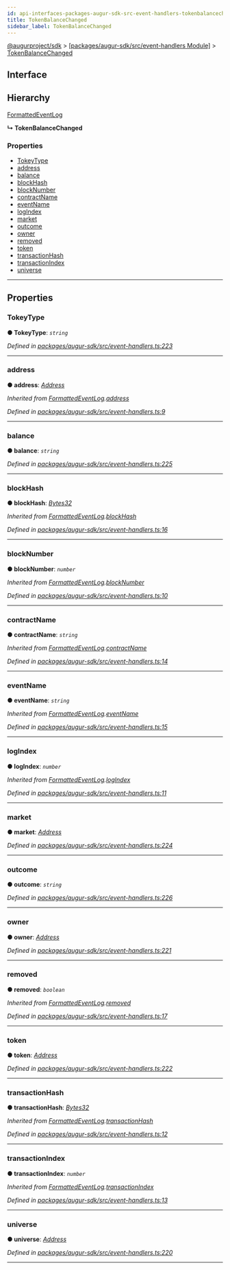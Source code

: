 ```yaml
---
id: api-interfaces-packages-augur-sdk-src-event-handlers-tokenbalancechanged
title: TokenBalanceChanged
sidebar_label: TokenBalanceChanged
---
```


[@augurproject/sdk](api-readme.md) > [[packages/augur-sdk/src/event-handlers Module]](api-modules-packages-augur-sdk-src-event-handlers-module.md) > [TokenBalanceChanged](api-interfaces-packages-augur-sdk-src-event-handlers-tokenbalancechanged.md)

## Interface

## Hierarchy

 [FormattedEventLog](api-interfaces-packages-augur-sdk-src-event-handlers-formattedeventlog.md)

**↳ TokenBalanceChanged**

### Properties

* [TokeyType](api-interfaces-packages-augur-sdk-src-event-handlers-tokenbalancechanged.md#tokeytype)
* [address](api-interfaces-packages-augur-sdk-src-event-handlers-tokenbalancechanged.md#address)
* [balance](api-interfaces-packages-augur-sdk-src-event-handlers-tokenbalancechanged.md#balance)
* [blockHash](api-interfaces-packages-augur-sdk-src-event-handlers-tokenbalancechanged.md#blockhash)
* [blockNumber](api-interfaces-packages-augur-sdk-src-event-handlers-tokenbalancechanged.md#blocknumber)
* [contractName](api-interfaces-packages-augur-sdk-src-event-handlers-tokenbalancechanged.md#contractname)
* [eventName](api-interfaces-packages-augur-sdk-src-event-handlers-tokenbalancechanged.md#eventname)
* [logIndex](api-interfaces-packages-augur-sdk-src-event-handlers-tokenbalancechanged.md#logindex)
* [market](api-interfaces-packages-augur-sdk-src-event-handlers-tokenbalancechanged.md#market)
* [outcome](api-interfaces-packages-augur-sdk-src-event-handlers-tokenbalancechanged.md#outcome)
* [owner](api-interfaces-packages-augur-sdk-src-event-handlers-tokenbalancechanged.md#owner)
* [removed](api-interfaces-packages-augur-sdk-src-event-handlers-tokenbalancechanged.md#removed)
* [token](api-interfaces-packages-augur-sdk-src-event-handlers-tokenbalancechanged.md#token)
* [transactionHash](api-interfaces-packages-augur-sdk-src-event-handlers-tokenbalancechanged.md#transactionhash)
* [transactionIndex](api-interfaces-packages-augur-sdk-src-event-handlers-tokenbalancechanged.md#transactionindex)
* [universe](api-interfaces-packages-augur-sdk-src-event-handlers-tokenbalancechanged.md#universe)

---

## Properties

<a id="tokeytype"></a>

###  TokeyType

**● TokeyType**: *`string`*

*Defined in [packages/augur-sdk/src/event-handlers.ts:223](https://github.com/AugurProject/augur/blob/a689f5d0f9/packages/augur-sdk/src/event-handlers.ts#L223)*

___
<a id="address"></a>

###  address

**● address**: *[Address](api-modules-packages-augur-sdk-src-event-handlers-module.md#address)*

*Inherited from [FormattedEventLog](api-interfaces-packages-augur-sdk-src-event-handlers-formattedeventlog.md).[address](api-interfaces-packages-augur-sdk-src-event-handlers-formattedeventlog.md#address)*

*Defined in [packages/augur-sdk/src/event-handlers.ts:9](https://github.com/AugurProject/augur/blob/a689f5d0f9/packages/augur-sdk/src/event-handlers.ts#L9)*

___
<a id="balance"></a>

###  balance

**● balance**: *`string`*

*Defined in [packages/augur-sdk/src/event-handlers.ts:225](https://github.com/AugurProject/augur/blob/a689f5d0f9/packages/augur-sdk/src/event-handlers.ts#L225)*

___
<a id="blockhash"></a>

###  blockHash

**● blockHash**: *[Bytes32](api-modules-packages-augur-sdk-src-event-handlers-module.md#bytes32)*

*Inherited from [FormattedEventLog](api-interfaces-packages-augur-sdk-src-event-handlers-formattedeventlog.md).[blockHash](api-interfaces-packages-augur-sdk-src-event-handlers-formattedeventlog.md#blockhash)*

*Defined in [packages/augur-sdk/src/event-handlers.ts:16](https://github.com/AugurProject/augur/blob/a689f5d0f9/packages/augur-sdk/src/event-handlers.ts#L16)*

___
<a id="blocknumber"></a>

###  blockNumber

**● blockNumber**: *`number`*

*Inherited from [FormattedEventLog](api-interfaces-packages-augur-sdk-src-event-handlers-formattedeventlog.md).[blockNumber](api-interfaces-packages-augur-sdk-src-event-handlers-formattedeventlog.md#blocknumber)*

*Defined in [packages/augur-sdk/src/event-handlers.ts:10](https://github.com/AugurProject/augur/blob/a689f5d0f9/packages/augur-sdk/src/event-handlers.ts#L10)*

___
<a id="contractname"></a>

###  contractName

**● contractName**: *`string`*

*Inherited from [FormattedEventLog](api-interfaces-packages-augur-sdk-src-event-handlers-formattedeventlog.md).[contractName](api-interfaces-packages-augur-sdk-src-event-handlers-formattedeventlog.md#contractname)*

*Defined in [packages/augur-sdk/src/event-handlers.ts:14](https://github.com/AugurProject/augur/blob/a689f5d0f9/packages/augur-sdk/src/event-handlers.ts#L14)*

___
<a id="eventname"></a>

###  eventName

**● eventName**: *`string`*

*Inherited from [FormattedEventLog](api-interfaces-packages-augur-sdk-src-event-handlers-formattedeventlog.md).[eventName](api-interfaces-packages-augur-sdk-src-event-handlers-formattedeventlog.md#eventname)*

*Defined in [packages/augur-sdk/src/event-handlers.ts:15](https://github.com/AugurProject/augur/blob/a689f5d0f9/packages/augur-sdk/src/event-handlers.ts#L15)*

___
<a id="logindex"></a>

###  logIndex

**● logIndex**: *`number`*

*Inherited from [FormattedEventLog](api-interfaces-packages-augur-sdk-src-event-handlers-formattedeventlog.md).[logIndex](api-interfaces-packages-augur-sdk-src-event-handlers-formattedeventlog.md#logindex)*

*Defined in [packages/augur-sdk/src/event-handlers.ts:11](https://github.com/AugurProject/augur/blob/a689f5d0f9/packages/augur-sdk/src/event-handlers.ts#L11)*

___
<a id="market"></a>

###  market

**● market**: *[Address](api-modules-packages-augur-sdk-src-event-handlers-module.md#address)*

*Defined in [packages/augur-sdk/src/event-handlers.ts:224](https://github.com/AugurProject/augur/blob/a689f5d0f9/packages/augur-sdk/src/event-handlers.ts#L224)*

___
<a id="outcome"></a>

###  outcome

**● outcome**: *`string`*

*Defined in [packages/augur-sdk/src/event-handlers.ts:226](https://github.com/AugurProject/augur/blob/a689f5d0f9/packages/augur-sdk/src/event-handlers.ts#L226)*

___
<a id="owner"></a>

###  owner

**● owner**: *[Address](api-modules-packages-augur-sdk-src-event-handlers-module.md#address)*

*Defined in [packages/augur-sdk/src/event-handlers.ts:221](https://github.com/AugurProject/augur/blob/a689f5d0f9/packages/augur-sdk/src/event-handlers.ts#L221)*

___
<a id="removed"></a>

###  removed

**● removed**: *`boolean`*

*Inherited from [FormattedEventLog](api-interfaces-packages-augur-sdk-src-event-handlers-formattedeventlog.md).[removed](api-interfaces-packages-augur-sdk-src-event-handlers-formattedeventlog.md#removed)*

*Defined in [packages/augur-sdk/src/event-handlers.ts:17](https://github.com/AugurProject/augur/blob/a689f5d0f9/packages/augur-sdk/src/event-handlers.ts#L17)*

___
<a id="token"></a>

###  token

**● token**: *[Address](api-modules-packages-augur-sdk-src-event-handlers-module.md#address)*

*Defined in [packages/augur-sdk/src/event-handlers.ts:222](https://github.com/AugurProject/augur/blob/a689f5d0f9/packages/augur-sdk/src/event-handlers.ts#L222)*

___
<a id="transactionhash"></a>

###  transactionHash

**● transactionHash**: *[Bytes32](api-modules-packages-augur-sdk-src-event-handlers-module.md#bytes32)*

*Inherited from [FormattedEventLog](api-interfaces-packages-augur-sdk-src-event-handlers-formattedeventlog.md).[transactionHash](api-interfaces-packages-augur-sdk-src-event-handlers-formattedeventlog.md#transactionhash)*

*Defined in [packages/augur-sdk/src/event-handlers.ts:12](https://github.com/AugurProject/augur/blob/a689f5d0f9/packages/augur-sdk/src/event-handlers.ts#L12)*

___
<a id="transactionindex"></a>

###  transactionIndex

**● transactionIndex**: *`number`*

*Inherited from [FormattedEventLog](api-interfaces-packages-augur-sdk-src-event-handlers-formattedeventlog.md).[transactionIndex](api-interfaces-packages-augur-sdk-src-event-handlers-formattedeventlog.md#transactionindex)*

*Defined in [packages/augur-sdk/src/event-handlers.ts:13](https://github.com/AugurProject/augur/blob/a689f5d0f9/packages/augur-sdk/src/event-handlers.ts#L13)*

___
<a id="universe"></a>

###  universe

**● universe**: *[Address](api-modules-packages-augur-sdk-src-event-handlers-module.md#address)*

*Defined in [packages/augur-sdk/src/event-handlers.ts:220](https://github.com/AugurProject/augur/blob/a689f5d0f9/packages/augur-sdk/src/event-handlers.ts#L220)*

___

